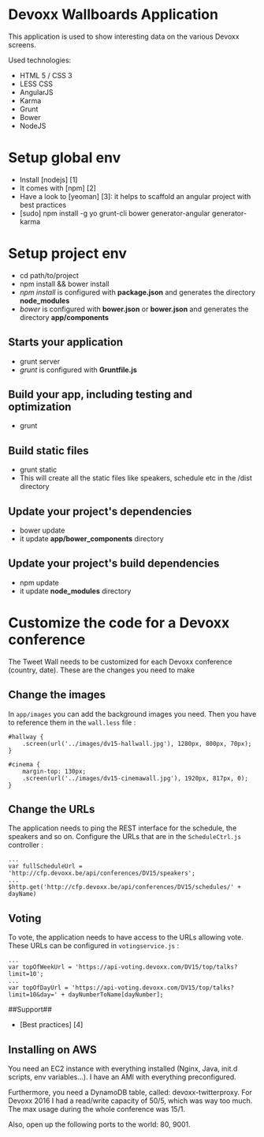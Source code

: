 # Devoxx Wallboards Application
This application is used to show interesting data on the various Devoxx screens.

Used technologies:
- HTML 5 / CSS 3
- LESS CSS
- AngularJS
- Karma
- Grunt
- Bower
- NodeJS

# Setup global env

- Install [nodejs] [1]
 - It comes with [npm] [2]
- Have a look to [yeoman] [3]: it helps to scaffold an angular project with best practices
- [sudo] npm install -g yo grunt-cli bower generator-angular generator-karma

# Setup project env
- cd path/to/project
- npm install && bower install
 - *npm install* is configured with **package.json** and generates the directory **node_modules**
 - *bower* is configured with **bower.json** or **bower.json** and generates the directory **app/components**

## Starts your application

- grunt server
 - *grunt* is configured with **Gruntfile.js**

## Build your app, including testing and optimization

 - grunt
 
## Build static files

 - grunt static
 - This will create all the static files like speakers, schedule etc in the /dist directory

## Update your project's dependencies
- bower update
- it update **app/bower_components** directory

## Update your project's build dependencies
- npm update
 - it update **node_modules** directory

# Customize the code for a Devoxx conference

The Tweet Wall needs to be customized for each Devoxx conference (country, date). These are the changes you need to make

## Change the images

In `app/images` you can add the background images you need. Then you have to reference them in the `wall.less` file : 

    #hallway {
        .screen(url('../images/dv15-hallwall.jpg'), 1280px, 800px, 70px);
    }
    
    #cinema {
        margin-top: 130px;
        .screen(url('../images/dv15-cinemawall.jpg'), 1920px, 817px, 0);
    }


## Change the URLs

The application needs to ping the REST interface for the schedule, the speakers and so on. Configure the URLs that are in the `ScheduleCtrl.js` controller :

    ...
    var fullScheduleUrl = 'http://cfp.devoxx.be/api/conferences/DV15/speakers';
    ...
    $http.get('http://cfp.devoxx.be/api/conferences/DV15/schedules/' + dayName)

## Voting
 
To vote, the application needs to have access to the URLs allowing vote. These URLs can be configured in `votingservice.js` : 

    ...
    var topOfWeekUrl = 'https://api-voting.devoxx.com/DV15/top/talks?limit=10';
    ...
    var topOfDayUrl = 'https://api-voting.devoxx.com/DV15/top/talks?limit=10&day=' + dayNumberToName[dayNumber];
 
##Support##
- [Best practices] [4]

## Installing on AWS
You need an EC2 instance with everything installed (Nginx, Java, init.d scripts, env variables...). I have an AMI with everything preconfigured.

Furthermore, you need a DynamoDB table, called: devoxx-twitterproxy. For Devoxx 2016 I had a read/write capacity of 50/5, which was way too much. The max usage during the whole conference was 15/1.

Also, open up the following ports to the world: 80, 9001.
